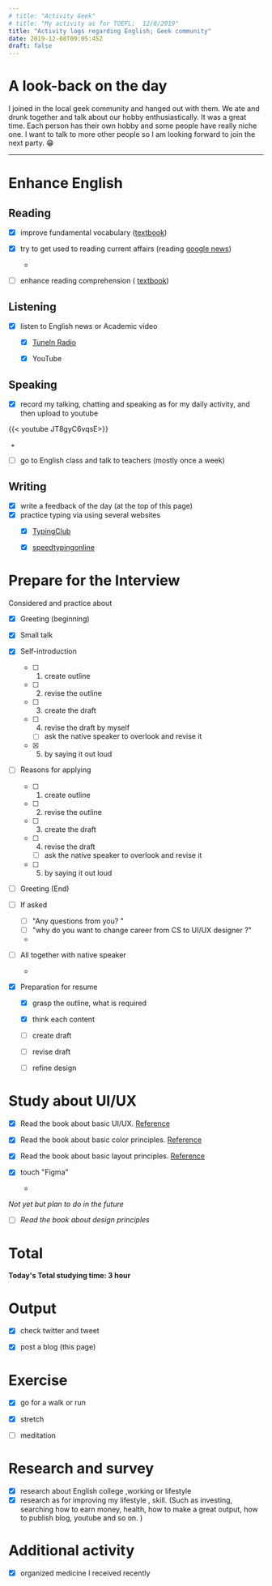 ```yaml
---
# title: "Activity Geek"
# title: "My activity as for TOEFL;  12/8/2019"
title: "Activity logs regarding English; Geek community"
date: 2019-12-08T09:05:45Z
draft: false
---
```


# A look-back on the day


I joined in the local geek community and hanged out with them. We ate and drunk together and talk about our hobby enthusiastically. It was a great time. Each person has their own hobby and some people have really niche one. I want to talk to more other people so I am looking forward to join the next party. 😁












---



# Enhance English

## Reading

- [x] improve fundamental vocabulary ([textbook](https://www.amazon.co.jp/dp/4010941855/))

- [x] try to get used to reading current affairs (reading [google news](https://news.google.com/))

  +

- [ ] enhance reading  comprehension ( [textbook](https://www.amazon.co.jp/dp/4010323310/))



## Listening

- [x] listen to English news or Academic video 
  - [x] [TuneIn Radio](https://tunein.com)
  - [x] YouTube



## Speaking

- [x] record my talking, chatting and speaking as for my daily activity, and then upload to youtube

{{< youtube JT8gyC6vqsE>}}

​	+

- [ ] go to English class and talk to teachers (mostly once a week)

  


## Writing

- [x] write a feedback of the day (at the top of this page)
- [x] practice typing via using several websites
  - [x] [TypingClub](https://www.typingclub.com)
  - [x] [speedtypingonline](https://www.speedtypingonline.com/games/type-the-alphabet.php)







# Prepare for the Interview

Considered and practice about

- [x] Greeting (beginning)

- [x] Small talk

- [x] Self-introduction

  - [ ] 1. create  outline

  - [ ] 2. revise the outline

  - [ ] 3. create the draft 

  - [ ] 4. revise the draft by myself

    - [ ] ask the native speaker to overlook and revise it

  - [x] 5. by saying it out loud

- [ ] Reasons for applying

  - [ ] 1. create  outline

  - [ ] 2. revise the outline

  - [ ] 3. create the draft 

  - [ ] 4. revise the draft

    - [ ] ask the native speaker to overlook and revise it

  - [ ] 5. by saying it out loud

- [ ] Greeting (End)

- [ ] If asked

  - [ ] "Any questions from you? "
  - [ ] "why do you want to change career from CS to UI/UX designer ?"

  +

- [ ] All together with native speaker

  +

- [x] Preparation for resume

  - [x] grasp the outline, what is required

  - [x] think each content

  - [ ] create draft

  - [ ] revise draft

  - [ ] refine design

    



# Study about UI/UX

- [x] Read the book about basic UI/UX. [Reference](https://www.amazon.co.jp/dp/B07PQF8TBW/)

- [x] Read the book about basic color principles. [Reference](https://www.amazon.co.jp/dp/4844367714/)

- [x] Read the book about basic layout principles. [Reference](https://www.amazon.co.jp/dp/B07NYN1681/)

- [x] touch "Figma"

  +

*Not yet but plan to do in the future*

- [ ] *Read the book about design principles*



# Total

**Today's Total studying time:     3  hour**



# Output

- [x] check twitter and tweet 

- [x] post a blog (this page)

  

# Exercise

- [x] go for a walk or run

- [x] stretch

- [ ] meditation

  


# Research and survey

- [x] research about English college ,working or lifestyle
- [x] research as for improving my lifestyle , skill. (Such as investing, searching how to earn money, health, how to make a great output, how to publish blog, youtube and so on. )

# Additional activity

- [x] organized medicine I received recently